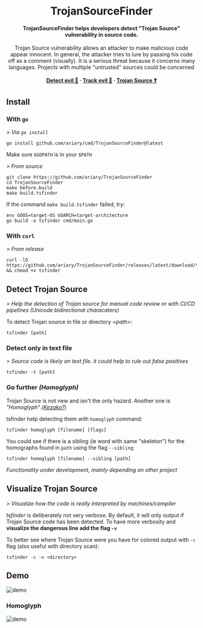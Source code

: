 <h1 align="center">TrojanSourceFinder</h1>
<h4 align="center">TrojanSourceFinder helps developers detect "Trojan Source" vulnerability in source code.</h4>
<p align="center">
  Trojan Source vulnerability allows an attacker to make malicious code appear innocent.
  In general, the attacker tries to lure by passing his code off as a comment (visually). It is a serious threat because it concerns many languages. Projects with multiple "untrusted" sources could be concerned
  <br><br>
  <strong>
    <a href="https://github.com/ariary/TrojanSourceFinder#detect-trojan-source">Detect evil 🔎</a>
    ·
    <a href="https://github.com/ariary/TrojanSourceFinder#visualize-trojan-source">Track evil 👀</a>
    ·
    <a href="https://github.com/ariary/TrojanSourceFinder/blob/main/TrojanSource.md">Trojan Source ❓</a>
  </strong>
</p>

## Install
### With `go`

*> Via `go install`*
```shell
go install github.com/ariary/cmd/TrojanSourceFinder@latest
```
Make sure `$GOPATH` is in your `$PATH`

*> From source*
```shell
git clone https://github.com/ariary/TrojanSourceFinder
cd TrojanSourceFinder
make before.build
make build.tsfinder
```

If the command `make build.tsfinder` failed, try:
```shell
env GOOS=target-OS GOARCH=target-architecture
go build -o tsfinder cmd/main.go
```

### With `curl`
*> From release*

```shell
curl -lO https://github.com/ariary/TrojanSourceFinder/releases/latest/download/tsfinder && chmod +x tsfinder
```

## Detect Trojan Source
*> Help the detection of Trojan source for manual code review or with CI/CD pipelines (Unicode bidirectional characaters)*

To detect Trojan source in file or directory *\<path\>*:
```shell
tsfinder [path]
```

### Detect only in text file
*> Source code is likely an text file. it could help to rule out false positives*
```shell
tsfinder -t [path]
```

### Go further *(Homoglyph)*

Trojan Source is not new and isn't the only hazard. Another one is *"Homoglyph"*.(*[Kezako?](https://github.com/ariary/TrojanSourceFinder/blob/main/TrojanSource.md#homoglyph)*)

tsfinder help detecting them with `homoglyph` command:
```shell
tsfinder homoglyph [filename] [flags]
```

You could see if there is a sibling (ie word with same "skeleton") for the homographs found in `path` using the flag `--sibling`:
```shell
tsfinder homoglyph [filename] --sibling [path] 
```
*Functionality under development, mainly depending on other project*

## Visualize Trojan Source
*> Visualize how the code is really interpreted by machines/compiler*

*tsfinder* is deliberately not very verbose. By default, it will only output if Trojan Source code has been detected. To have more verbosity and **visualize the dangerous line add the flag `-v`**

To better see where Trojan Source were you have for colored output with `-c` flag (also useful with directory scan):
```shell
tsfinder -c -v <directory>
```

## Demo

![demo](https://github.com/ariary/TrojanSourceFinder/blob/main/img/tsfinder-demo-trojansource.gif)

### Homoglyph

![demo](https://github.com/ariary/TrojanSourceFinder/blob/main/img/tsfinder-demo-homoglyph.gif)

